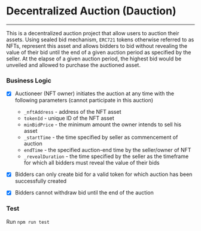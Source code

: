 # Decentralized Auction (Dauction)

---
This is a decentralized auction project that allow users to auction their assets. Using sealed bid mechanism, `ERC721` tokens otherwise referred to as NFTs, represent this asset and allows bidders to bid without revealing the value of their bid until the end of a given auction period as specified by the seller. At the elapse of a given auction period, the highest bid would be unveiled and allowed to purchase the auctioned asset.

### Business Logic

- [x] Auctioneer (NFT owner) initiates the auction at any time with the following parameters (cannot participate in this auction)
  - `_nftAddress` - address of the NFT asset
  - `tokenId` - unique ID of the NFT asset
  - `minBidPrice` - the minimum amount the owner intends to sell his asset
  - `_startTime` - the time specified by seller as commencement of auction
  - `endTime` - the specified auction-end time by the seller/owner of NFT
  - `_revealDuration` - the time specified by the seller as the timeframe for which all bidders must reveal the value of their bids
- [x] Bidders can only create bid for a valid token for which auction has been successfully created 
- [x] Bidders cannot withdraw bid until the end of the auction



### Test
Run `npm run test`
